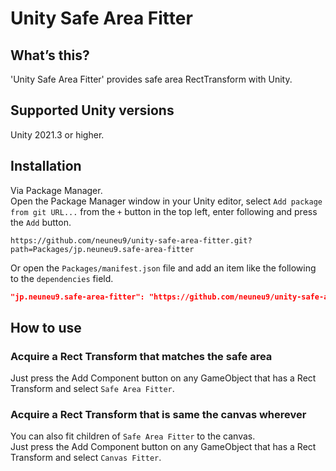 # Unity Safe Area Fitter

## What’s this?

'Unity Safe Area Fitter' provides safe area RectTransform with Unity.  

## Supported Unity versions

Unity 2021.3 or higher.  

## Installation

Via Package Manager.  
Open the Package Manager window in your Unity editor, select `Add package from git URL...` from the `+` button in the top left, enter following and press the `Add` button.  

```text
https://github.com/neuneu9/unity-safe-area-fitter.git?path=Packages/jp.neuneu9.safe-area-fitter
```

Or open the `Packages/manifest.json` file and add an item like the following to the `dependencies` field.  

```json
"jp.neuneu9.safe-area-fitter": "https://github.com/neuneu9/unity-safe-area-fitter.git?path=Packages/jp.neuneu9.safe-area-fitter",
```

## How to use

### Acquire a Rect Transform that matches the safe area

Just press the Add Component button on any GameObject that has a Rect Transform and select `Safe Area Fitter`.  

### Acquire a Rect Transform that is same the canvas wherever

You can also fit children of `Safe Area Fitter` to the canvas.  
Just press the Add Component button on any GameObject that has a Rect Transform and select `Canvas Fitter`.  
